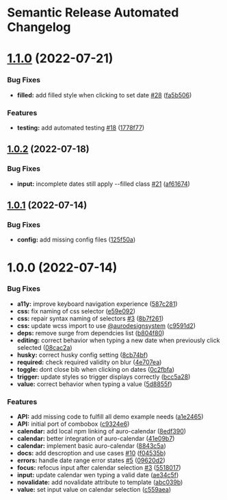 # Semantic Release Automated Changelog

# [1.1.0](https://github.com/AlaskaAirlines/auro-datepicker/compare/v1.0.2...v1.1.0) (2022-07-21)


### Bug Fixes

* **filled:** add filled style when clicking to set date [#28](https://github.com/AlaskaAirlines/auro-datepicker/issues/28) ([fa5b506](https://github.com/AlaskaAirlines/auro-datepicker/commit/fa5b5062fe556b0e16cfb5ba2f6ac317aa54f5b2))


### Features

* **testing:** add automated testing [#18](https://github.com/AlaskaAirlines/auro-datepicker/issues/18) ([1778f77](https://github.com/AlaskaAirlines/auro-datepicker/commit/1778f7738d1ff5e27b18dc9df9bd6718821a720f))

## [1.0.2](https://github.com/AlaskaAirlines/auro-datepicker/compare/v1.0.1...v1.0.2) (2022-07-18)


### Bug Fixes

* **input:** incomplete dates still apply --filled class [#21](https://github.com/AlaskaAirlines/auro-datepicker/issues/21) ([af61674](https://github.com/AlaskaAirlines/auro-datepicker/commit/af6167406f0f9d7f28cd920bc6a53f36355b4f2c))

## [1.0.1](https://github.com/AlaskaAirlines/auro-datepicker/compare/v1.0.0...v1.0.1) (2022-07-14)


### Bug Fixes

* **config:** add missing config files ([125f50a](https://github.com/AlaskaAirlines/auro-datepicker/commit/125f50a3f208a0c8d04fe45c474544f7c206af0e))

# 1.0.0 (2022-07-14)


### Bug Fixes

* **a11y:** improve keyboard navigation experience ([587c281](https://github.com/AlaskaAirlines/auro-datepicker/commit/587c281803b5bb21aa06c6fe92245d9796069321))
* **css:** fix naming of css selector ([e59e092](https://github.com/AlaskaAirlines/auro-datepicker/commit/e59e09251e6c87fccab5f1702bebb888a343e3c3))
* **css:** repair syntax naming of selectors [#3](https://github.com/AlaskaAirlines/auro-datepicker/issues/3) ([8b7f261](https://github.com/AlaskaAirlines/auro-datepicker/commit/8b7f2610af490ca55ba44d93ce3c04e57c7243da))
* **css:** update wcss import to use [@aurodesignsystem](https://github.com/aurodesignsystem) ([c9591d2](https://github.com/AlaskaAirlines/auro-datepicker/commit/c9591d28f6b481696a6febd272ee52f9171fbe11))
* **deps:** remove surge from dependcies list ([b804f80](https://github.com/AlaskaAirlines/auro-datepicker/commit/b804f807848fc6dccb6a53c279d04b08aa538cab))
* **editing:** correct behavior when typing a new date when previously click selected ([08cac2a](https://github.com/AlaskaAirlines/auro-datepicker/commit/08cac2a6660a3df72b190ca21b5a8b1c7f6a952e))
* **husky:** correct husky config setting ([8cb74bf](https://github.com/AlaskaAirlines/auro-datepicker/commit/8cb74bffe753a52d5fd267934aaec8187377ce6c))
* **required:** check required validity on blur ([4e707ea](https://github.com/AlaskaAirlines/auro-datepicker/commit/4e707ead3c80348690c4d9d050c68516bebc4bea))
* **toggle:** dont close bib when clicking on dates ([0c2fbfa](https://github.com/AlaskaAirlines/auro-datepicker/commit/0c2fbfa4c1e60a3c2a6915f0d8008a15f5e30dd2))
* **trigger:** update styles so trigger displays correctly ([bcc5a28](https://github.com/AlaskaAirlines/auro-datepicker/commit/bcc5a280872b2399bc31085b0b613f186bafad91))
* **value:** correct behavior when typing a value ([5d8855f](https://github.com/AlaskaAirlines/auro-datepicker/commit/5d8855fa94a3fd65656d175096d2184ebdeec406))


### Features

* **API:** add missing code to fulfill all demo example needs ([a1e2465](https://github.com/AlaskaAirlines/auro-datepicker/commit/a1e24656b76c429f893800bd496b04f952d08864))
* **API:** initial port of combobox ([c9324e6](https://github.com/AlaskaAirlines/auro-datepicker/commit/c9324e63f3193437ed1b877afe4fa090f4d72f45))
* **calendar:** add local npm linking of auro-calendar ([8edf390](https://github.com/AlaskaAirlines/auro-datepicker/commit/8edf39079a47b8c90a9a260a6c4546f7be77e009))
* **calendar:** better integration of auro-calendar ([41e09b7](https://github.com/AlaskaAirlines/auro-datepicker/commit/41e09b7cfa4639dc7cdbd0740501fd1755b5f0cf))
* **calendar:** implement basic auro-calendar ([8843c5a](https://github.com/AlaskaAirlines/auro-datepicker/commit/8843c5a545adce803f7ae84bebffa8d84c7f9088))
* **docs:** add descroption and use cases [#10](https://github.com/AlaskaAirlines/auro-datepicker/issues/10) ([f04535b](https://github.com/AlaskaAirlines/auro-datepicker/commit/f04535bbe121fdfebb89503e1fee0b14d995bee1))
* **errors:** handle date range error states [#5](https://github.com/AlaskaAirlines/auro-datepicker/issues/5) ([09620d2](https://github.com/AlaskaAirlines/auro-datepicker/commit/09620d2b58bc6d42cd36f897c31d8ef9b351f673))
* **focus:** refocus input after calendar selection [#3](https://github.com/AlaskaAirlines/auro-datepicker/issues/3) ([5518017](https://github.com/AlaskaAirlines/auro-datepicker/commit/551801738ef909a8cd105a8b944e8d4faf78d990))
* **input:** update calendar wen typing a valid date ([ae34c5f](https://github.com/AlaskaAirlines/auro-datepicker/commit/ae34c5fabe244badc8a85811a22647079494cc8f))
* **novalidate:** add novalidate attribute to template ([abc039b](https://github.com/AlaskaAirlines/auro-datepicker/commit/abc039b69d9a7451e21d270c9abc9edcaae37c3d))
* **value:** set input value on calendar selection ([c559aea](https://github.com/AlaskaAirlines/auro-datepicker/commit/c559aea21030d87341ea5e0a65a0d7f8f585889c))
